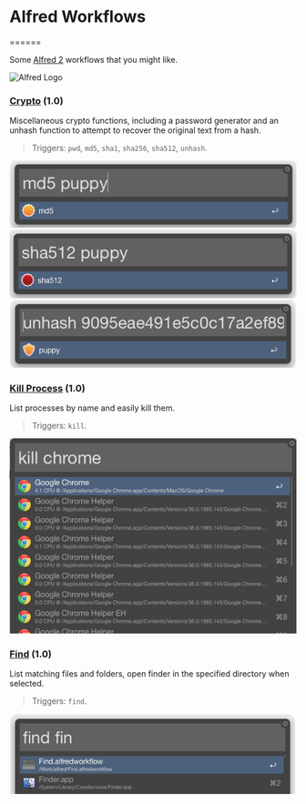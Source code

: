 # Alfred Workflows
======

Some [Alfred 2](http://www.alfredapp.com/) workflows that you might like.

![Alfred Logo](https://cloud.githubusercontent.com/assets/398893/3528722/5b5b30c6-0792-11e4-956d-750ac3a00bd8.png)

### [Crypto](https://github.com/MagicWishMonkey/alfred/blob/master/Crypto.alfredworkflow) (1.0)

Miscellaneous crypto functions, including a password generator and an unhash function to attempt to recover the original text from a hash.

> Triggers: `pwd`, `md5`, `sha1`, `sha256`, `sha512`, `unhash`.

![md5](https://raw.githubusercontent.com/MagicWishMonkey/alfred/master/screenshots/md5.png)
![sha512](https://raw.githubusercontent.com/MagicWishMonkey/alfred/master/screenshots/sha512.png)
![unhash](https://raw.githubusercontent.com/MagicWishMonkey/alfred/master/screenshots/unhash.png)


### [Kill Process](https://github.com/MagicWishMonkey/alfred/blob/master/Kill%20Process.alfredworkflow) (1.0)

List processes by name and easily kill them.

> Triggers: `kill`.

![Kill Process Workflow](https://raw.githubusercontent.com/MagicWishMonkey/alfred/master/screenshots/kill.png)


### [Find](https://github.com/MagicWishMonkey/alfred/blob/master/Find.alfredworkflow) (1.0)

List matching files and folders, open finder in the specified directory when selected.

> Triggers: `find`.

![Find Workflow](https://raw.githubusercontent.com/MagicWishMonkey/alfred/master/screenshots/find.png)
